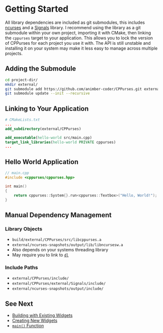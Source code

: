 # Getting Started

All library dependencies are included as git submodules, this includes
[ncurses](https://invisible-island.net/ncurses/) and a
[Signals](https://github.com/animber-coder/Signals) library. I recommend using
the library as a git submodule within your own project, importing it with CMake,
then linking the `cppurses` target to your application. This allows you to lock
the version of CPPurses for each project you use it with. The API is still
unstable and installing it on your system may make it less easy to manage across
multiple projects.

## Adding the Submodule

```bash
cd project-dir/
mkdir external/
git submodule add https://github.com/animber-coder/CPPurses.git external/CPPurses
git submodule update --init --recursive
```

## Linking to Your Application

```CMake
# CMakeLists.txt
...
add_subdirectory(external/CPPurses)

add_executable(hello-world src/main.cpp)
target_link_libraries(hello-world PRIVATE cppurses)
...
```

## Hello World Application

```cpp
// main.cpp
#include <cppurses/cppurses.hpp>

int main()
{
    return cppurses::System{}.run<cppurses::Textbox>("Hello, World!");
}
```

## Manual Dependency Management

### Library Objects

- `build/external/CPPurses/src/libcppurses.a`
- `external/ncurses-snapshots/output/lib/libncursesw.a`
- Also depends on your systems threading library
- May require you to link to
  [`dl`](https://refspecs.linuxbase.org/LSB_3.1.1/LSB-Core-generic/LSB-Core-generic/libdl.html)

### Include Paths

- `external/CPPurses/include/`
- `external/CPPurses/external/Signals/include/`
- `external/ncurses-snapshots/output/include/`

## See Next

- [Building with Existing Widgets](building-with-existing-widgets.md)
- [Creating New Widgets](creating-new-widgets.md)
- [`main()` Function](main-function.md)
